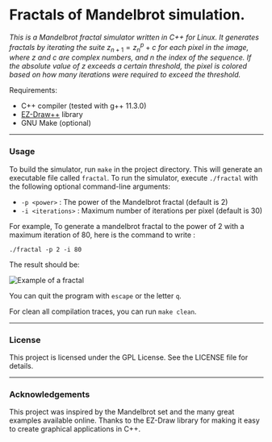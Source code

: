 # Fractals of Mandelbrot simulation.
_This is a Mandelbrot fractal simulator written in C++ for Linux. It generates fractals by iterating the suite_ $z_{n+1} = z_n^p + c$ _for each pixel in the image, where_ $z$ _and_ $c$ _are complex numbers, and_ $n$ _the index of the sequence. If the absolute value of_ $z$ _exceeds a certain threshold, the pixel is colored based on how many iterations were required to exceed the threshold._

Requirements:

- C++ compiler (tested with g++ 11.3.0)
- [EZ-Draw++](http://eric.remy3.free.fr/EZ-Draw++/EZ-Draw++-1.2-6/html/index.html) library
- GNU Make (optional)

---

### Usage

To build the simulator, run ```make``` in the project directory. This will generate an executable file called ```fractal```. To run the simulator, execute ```./fractal``` with the following optional command-line arguments:

- ```-p <power>``` : The power of the Mandelbrot fractal (default is 2)
- ```-i <iterations>``` : Maximum number of iterations per pixel (default is 30)

For example, To generate a mandelbrot fractal to the power of 2 with a maximum iteration of 80, here is the command to write :

```./fractal -p 2 -i 80```

The result should be:

![Example of a fractal](/images/exampleFractal.png)

You can quit the program with ```escape``` or the letter ```q```.

For clean all compilation traces, you can run ```make clean```.

---

### License

This project is licensed under the GPL License. See the LICENSE file for details.

---

### Acknowledgements

This project was inspired by the Mandelbrot set and the many great examples available online. Thanks to the EZ-Draw library for making it easy to create graphical applications in C++.
